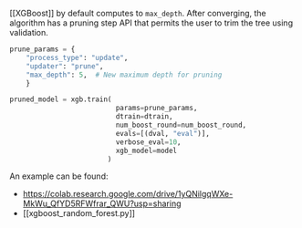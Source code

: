 [[XGBoost]] by default computes to `max_depth`. After converging, the algorithm has a pruning step API that permits the user to trim the tree using validation.

```python
prune_params = {
    "process_type": "update",
    "updater": "prune",
    "max_depth": 5,  # New maximum depth for pruning
    }

pruned_model = xgb.train(
						  params=prune_params,
						  dtrain=dtrain,
						  num_boost_round=num_boost_round, 
						  evals=[(dval, "eval")],
						  verbose_eval=10,
						  xgb_model=model  
						)

```

An example can be found: 
- https://colab.research.google.com/drive/1yQNilgqWXe-MkWu_QfYD5RFWfrar_QWU?usp=sharing
- [[xgboost_random_forest.py]]
